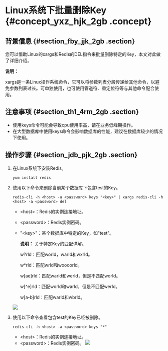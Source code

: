 # Linux系统下批量删除Key {#concept_yxz_hjk_2gb .concept}

## 背景信息 {#section_fby_jjk_2gb .section}

您可以借助Linux的xargs和Redis的DEL指令来批量删除特定的Key，本文对此做了详细介绍。

**说明：** 

xargs是一条Linux操作系统命令，它可以将参数列表分段传递给其他命令，以避免参数列表过长。可单独使用，也可使用管道符、重定位符等与其他命令配合使用。

## 注意事项 {#section_th1_4rm_2gb .section}

-   使用keys命令可能会导致cpu使用率高，请在业务低峰期操作。
-   在大型数据库中使用keys命令会影响数据库的性能，建议在数据库较少的情况下使用。

## 操作步骤 {#section_jdb_pjk_2gb .section}

1.  在Linux系统下安装Redis。

    ```
    yum install redis
    ```

2.  使用以下命令来删除当前某个数据库下包含test的Key。

    ```
    redis-cli -h <host> -a <password> keys "<key>" | xargs redis-cli -h <host> -a <password> del
    ```

    -   <host\>：Redis的实例连接地址。
    -   <password\>：Redis实例密码。
    -   "<key\>"：某个数据库中特定的Key，如"test"。

        **说明：** 关于特定Key的匹配详解。

        w?rld：匹配world，warld和wxrld。

        w\*rld：匹配wrld和woooorld。

        w\[ae\]rld：匹配warld和werld，但是不匹配world。

        w\[^e\]rld：匹配world和warld，但是不匹配werld。

        w\[a-b\]rld：匹配warld和wbrld。

    ![](http://static-aliyun-doc.oss-cn-hangzhou.aliyuncs.com/assets/img/80750/154743124334664_zh-CN.jpg)

3.  使用以下命令查看包含test的Key已经被删除。

    ```
    redis-cli -h <host> -a <password> keys "*"
    ```

    -   <host\>：Redis的实例连接地址。
    -   <password\>：Redis实例密码。
    ![](http://static-aliyun-doc.oss-cn-hangzhou.aliyuncs.com/assets/img/80750/154743124334665_zh-CN.jpg)


